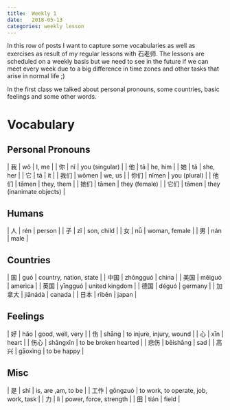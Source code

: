 ```yaml
---
title:  Weekly 1
date:   2018-05-13
categories: weekly lesson
---
```


In this row of posts I want to capture some vocabularies as well as exercises as result
of my regular lessons with 石老师. The lessons are scheduled on a weekly basis but we need
to see in the future if we can meet every week due to a big difference in time zones and other
tasks that arise in normal life ;)

In the first class we talked about personal pronouns, some countries, basic feelings and some other words.

# Vocabulary
## Personal Pronouns

| 我   | wǒ    | I, me                    |
| 你   | nǐ    | you (singular)           |
| 他   | tā    | he, him                  |
| 她   | tā    | she, her                 |
| 它   | tā    | it                       |
| 我们 | wǒmen | we, us                   |
| 你们 | nǐmen | you (plural)             |
| 他们 | tāmen | they, them               |
| 她们 | tāmen | they (female)            |
| 它们 | tāmen | they (inanimate objects) |

## Humans

| 人  | rén | person        |
| 子  | zǐ  | son, child    |
| 女  | nǚ  | woman, female |
| 男  | nán | male          |

## Countries

| 国     | guó      | country, nation, state |
| 中国   | zhōngguó | china                  |
| 美国   | měiguó   | america                |
| 英国   | yīngguó  | united kingdom         |
| 德国   | déguó    | germany                |
| 加拿大 | jiānádà  | canada                 |
| 日本   | rìběn    | japan                  |

## Feelings

| 好   | hǎo      | good, well, very         |
| 伤   | shāng    | to injure, injury, wound |
| 心   | xīn      | heart                    |
| 伤心 | shāngxīn | to be broken hearted     |
| 悲伤 | bēishāng | sad                      |
| 高兴 | gāoxìng  | to be happy              |

## Misc

| 是   | shì     | is, are ,am, to be                   |
| 工作 | gōngzuò | to work, to operate, job, work, task |
| 力   | lì      | power, force, strength               |
| 田   | tián    | field                                |

